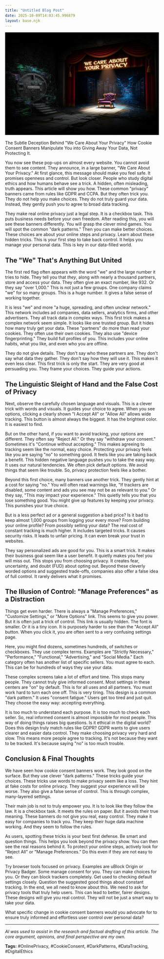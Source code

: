 ```yaml
---
title: "Untitled Blog Post"
date: 2025-10-09T14:03:45.996879
layout: base.njk
---
```


![](/images/untitled-blog-post_img.png)

The Subtle Deception Behind "We Care About Your Privacy"
How Cookie Consent Banners Manipulate You into Giving Away Your Data, Not Protecting It.

You now see these pop-ups on almost every website. You cannot avoid them to see content. They announce, in a large banner, "We Care About Your Privacy." At first glance, this message should make you feel safe. It promises openness and control. But look closer. People who study digital ethics and how humans behave see a trick. A hidden, often misleading, truth appears. This article will show you how. These common "privacy" banners came from rules like GDPR and CCPA. But they often trick you. They do not help you make choices. They do not truly guard your data. Instead, they gently push you to agree to broad data tracking.

They make real online privacy just a legal step. It is a checkbox task. This puts business needs before your own freedom. After reading this, you will see these banners differently. You will grasp the clever mind games. You will spot the common "dark patterns." Then you can make better choices. These choices are about your online steps and privacy. Learn about these hidden tricks. This is your first step to take back control. It helps you manage your personal data. This is key in our data-filled world.

## The "We" That's Anything But United

The first red flag often appears with the word "we" and the large number it tries to hide. They tell you that *they*, along with nearly a thousand partners, store and access your data. They often give an exact number, like 932. Or they say "over 1,000." This is not just a few groups. One company claims "we" for so many groups. This is a huge number. It gives a false sense of working together.

It is less "we" and more "a huge, spreading, and often unclear network." This network includes ad companies, data sellers, analytics firms, and other advertisers. They all track data in complex ways. This first trick makes a complex network seem simple. It looks like one trusted group. But it hides how many truly get your data. These "partners" do more than read your cookies. They often use their own cookies. They also use "device fingerprinting." They build full profiles of you. This includes your online habits, what you like, and even who you are offline.

They do not give details. They don't say who these partners are. They don't say what data they gather. They don't say how they will use it. This makes it even less clear. This first trick is only the start. They are very good at persuading you. They frame your choices. They guide your actions.

## The Linguistic Sleight of Hand and the False Cost of Privacy

Next, observe the carefully chosen language and visuals. This is a clever trick with words and visuals. It guides your choice to agree. When you see options, clicking a clearly shown "I Accept All" or "Allow All" allows wide tracking. This button is almost always the biggest. It has the brightest color. It is easiest to find.

But on the other hand, if you want to avoid tracking, your options are different. They often say "Reject All." Or they say "withdraw your consent." Sometimes it's "Continue without accepting." This makes agreeing to tracking seem like the normal, easy choice. Protecting your privacy feels like you are saying "no" to something good. It feels like you are taking back a benefit. This hidden negative language pushes you to take the easy way. It uses our natural tendencies. We often pick default options. We avoid things that seem like trouble. So, privacy protection feels like a bother.

Beyond this first choice, many banners use another trick. They gently hint at a cost for saying "no." You will often read warnings like, "If trackers are disabled, some content and ads you see may not be as relevant to you." Or they say, "This may impact your experience." This quietly tells you that you lose something good. You might give up features by keeping your privacy. This punishes your true choice.

But is a less perfect ad or a general suggestion a bad price? Is it bad to keep almost 1,000 groups from logging your every move? From building your online profile? From possibly selling your data? The real cost of constant tracking is much higher. It includes targeted tricks. It causes security risks. It leads to unfair pricing. It can even break your trust in websites.

They say personalized ads are good for you. This is a smart trick. It makes their business goal seem like a user benefit. It quietly makes you feel you will miss out. This stops you from choosing privacy. It creates fear, uncertainty, and doubt (FUD) about opting out. Beyond these cleverly worded options and suggested trade-offs, companies also offer a false idea of full control. It rarely delivers what it promises.

## The Illusion of Control: "Manage Preferences" as a Distraction

Things get even harder. There is always a "Manage Preferences," "Customize Settings," or "More Options" link. This seems to give you power. But it is often just a trick of control. This link is usually hidden. The font is smaller. Or it is a tiny icon. It is purposely harder to see than the "Accept All" button. When you click it, you are often sent to a very confusing settings page.

Here, you might find dozens, sometimes hundreds, of switches or checkboxes. They use complex terms. Examples are "Strictly Necessary," "Performance," "Functional," "Advertising," and "Social Media." Each category often has another list of specific sellers. You must agree to each. This can be for hundreds of ways they use your data.

These complex screens take a lot of effort and time. This stops many people. They cannot truly give informed consent. Most settings in these centers are "on" by default. This is for all uses and all partners. You must work hard to turn each one off. This is very tiring. This design is a common "dark pattern." It uses "consent fatigue." Users get too tired and just quit. They choose the easy way: accepting everything.

It is too much to understand each purpose. It is too much to check each seller. So, real informed consent is almost impossible for most people. This way of doing things raises big questions. Is it ethical in the digital world? Does this design truly match rules like GDPR? GDPR wants to give users clearer and easier data control. They make choosing privacy very hard and slow. This means more people agree to tracking. It's not because they want to be tracked. It's because saying "no" is too much trouble.

## Conclusion & Final Thoughts

We have seen how cookie consent banners work. They look good on the surface. But they use clever "dark patterns." These tricks guide your choices. These tricks use words to make privacy seem like a loss. They hint at fake costs for online privacy. They suggest your experience will be worse. They also give a false sense of control. This is through complex, many-layered settings.

Their main job is not to truly empower you. It is to look like they follow the law. It is a checkbox task. It meets the rules on paper. But it avoids their true meaning. These banners do not give you real, easy control. They make it easy for companies to track you. They keep their huge data machine working. And they seem to follow the rules.

As users, spotting these tricks is your best first defense. Be smart and question things. This helps you look beyond the privacy show. You can then see the real reasons behind it. To protect your online steps, actively look for "Reject All" or "Manage Preferences." Do this even if they are not easy to see.

Try browser tools focused on privacy. Examples are uBlock Origin or Privacy Badger. Some manage consent for you. They can make choices for you. Or they can block trackers completely. Get used to checking default settings closely. Question the suggested good things about constant tracking. In the end, we all need to know about this. We need to ask for privacy tools that truly help users. This can lead to better, fairer designs. These designs will give you real control. They will not be just a smart way to take your data.

What specific change in cookie consent banners would you advocate for to ensure truly informed and effortless user control over personal data?

---

*AI was used to assist in the research and factual drafting of this article. The core argument, opinions, and final perspective are my own.*

**Tags:** #OnlinePrivacy, #CookieConsent, #DarkPatterns, #DataTracking, #DigitalEthics